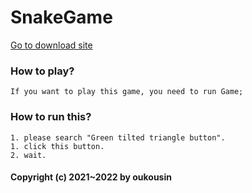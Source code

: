 # SnakeGame

<p>
    <a href="https://github.com/75502881/snake">Go to download site</a>
</p>

### How to play?
    If you want to play this game, you need to run Game;

### How to run this?
    1. please search "Green tilted triangle button".
    1. click this button.
    2. wait.

#### Copyright (c) 2021~2022 by oukousin

